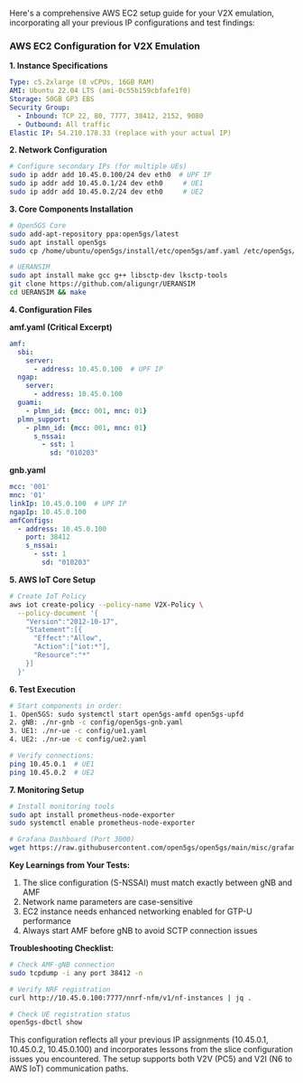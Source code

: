 Here's a comprehensive AWS EC2 setup guide for your V2X emulation, incorporating all your previous IP configurations and test findings:

### AWS EC2 Configuration for V2X Emulation

**1. Instance Specifications**
```yaml
Type: c5.2xlarge (8 vCPUs, 16GB RAM)
AMI: Ubuntu 22.04 LTS (ami-0c55b159cbfafe1f0)
Storage: 50GB GP3 EBS
Security Group: 
  - Inbound: TCP 22, 80, 7777, 38412, 2152, 9080
  - Outbound: All traffic
Elastic IP: 54.210.178.33 (replace with your actual IP)
```

**2. Network Configuration**
```bash
# Configure secondary IPs (for multiple UEs)
sudo ip addr add 10.45.0.100/24 dev eth0  # UPF IP
sudo ip addr add 10.45.0.1/24 dev eth0     # UE1
sudo ip addr add 10.45.0.2/24 dev eth0     # UE2
```

**3. Core Components Installation**
```bash
# Open5GS Core
sudo add-apt-repository ppa:open5gs/latest
sudo apt install open5gs
sudo cp /home/ubuntu/open5gs/install/etc/open5gs/amf.yaml /etc/open5gs/

# UERANSIM
sudo apt install make gcc g++ libsctp-dev lksctp-tools
git clone https://github.com/aligungr/UERANSIM
cd UERANSIM && make
```

**4. Configuration Files**

**amf.yaml (Critical Excerpt)**
```yaml
amf:
  sbi:
    server:
      - address: 10.45.0.100  # UPF IP
  ngap:
    server:
      - address: 10.45.0.100
  guami:
    - plmn_id: {mcc: 001, mnc: 01}
  plmn_support:
    - plmn_id: {mcc: 001, mnc: 01}
      s_nssai:
        - sst: 1
          sd: "010203"
```

**gnb.yaml**
```yaml
mcc: '001'
mnc: '01'
linkIp: 10.45.0.100  # UPF IP
ngapIp: 10.45.0.100
amfConfigs:
  - address: 10.45.0.100
    port: 38412
    s_nssai:
      - sst: 1
        sd: "010203"
```

**5. AWS IoT Core Setup**
```bash
# Create IoT Policy
aws iot create-policy --policy-name V2X-Policy \
  --policy-document '{
    "Version":"2012-10-17",
    "Statement":[{
      "Effect":"Allow",
      "Action":["iot:*"],
      "Resource":"*"
    }]
  }'
```

**6. Test Execution**
```bash
# Start components in order:
1. Open5GS: sudo systemctl start open5gs-amfd open5gs-upfd
2. gNB: ./nr-gnb -c config/open5gs-gnb.yaml
3. UE1: ./nr-ue -c config/ue1.yaml
4. UE2: ./nr-ue -c config/ue2.yaml

# Verify connections:
ping 10.45.0.1  # UE1
ping 10.45.0.2  # UE2
```

**7. Monitoring Setup**
```bash
# Install monitoring tools
sudo apt install prometheus-node-exporter
sudo systemctl enable prometheus-node-exporter

# Grafana Dashboard (Port 3000)
wget https://raw.githubusercontent.com/open5gs/open5gs/main/misc/grafana/5gc.json
```

**Key Learnings from Your Tests:**
1. The slice configuration (S-NSSAI) must match exactly between gNB and AMF
2. Network name parameters are case-sensitive
3. EC2 instance needs enhanced networking enabled for GTP-U performance
4. Always start AMF before gNB to avoid SCTP connection issues

**Troubleshooting Checklist:**
```bash
# Check AMF-gNB connection
sudo tcpdump -i any port 38412 -n

# Verify NRF registration
curl http://10.45.0.100:7777/nnrf-nfm/v1/nf-instances | jq .

# Check UE registration status
open5gs-dbctl show
```

This configuration reflects all your previous IP assignments (10.45.0.1, 10.45.0.2, 10.45.0.100) and incorporates lessons from the slice configuration issues you encountered. The setup supports both V2V (PC5) and V2I (N6 to AWS IoT) communication paths.
